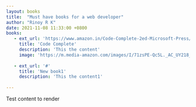 ```yaml
---
layout: books
title:  "Must have books for a web developer"
author: "Rinoy R K"
date: 2021-11-08 11:33:00 +0800
books:
   - ext_url: 'https://www.amazon.in/Code-Complete-2ed-Microsoft-Press/dp/9350041243/ref=sr_1_1?crid=33E8LQIJ2O0A8&keywords=code+complete&qid=1654782881&sprefix=code+complete+%2Caps%2C347&sr=8-1'
     title: 'Code Complete'
     description: 'This the content'
     image: 'https://m.media-amazon.com/images/I/71zsPE-Qc5L._AC_UY218_.jpg'
   
   - ext_url: '#'
     title: 'New book1'
     description: 'This the content1'
   
---
```


Test content to render